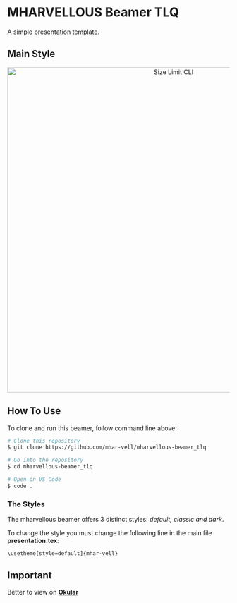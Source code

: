 # MHARVELLOUS Beamer TLQ
A simple presentation template.

## Main Style
<p align="center">
  <img src="./img/default.png" alt="Size Limit CLI" width="738">
</p>


## How To Use

To clone and run this beamer, follow command line above:

```bash
# Clone this repository
$ git clone https://github.com/mhar-vell/mharvellous-beamer_tlq

# Go into the repository
$ cd mharvellous-beamer_tlq

# Open on VS Code
$ code .

```
### The Styles
The mharvellous beamer offers 3 distinct styles: *default, classic and dark*.

To change the style you must change the following line in the main file **presentation.tex**:

`\usetheme[style=default]{mhar-vell}`


## Important
Better to view on **[Okular]**



[Okular]: https://okular.kde.org



